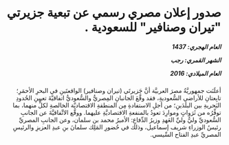 <h1 dir="rtl">صدور إعلان مصري رسمي عن تبعية جزيرتي "تيران وصنافير" للسعودية .</h1>

<h5 dir="rtl">العام الهجري:  1437

الشهر القمري: رجب

العام الميلادي: 2016</h5>

<p dir="rtl">أعلَنَت جمهوريَّةُ مصرَ العربيَّة أنَّ جَزيرتَي (تيران وصنافير) الواقعتَينِ في البحرِ الأحمَرِ؛ تابِعتانِ للأراضي السُّعوديةِ، فقد وقَّعَ الجانبانِ المِصريُّ والسُّعوديُّ اتفاقيَّةَ تعيينِ الحُدودِ البَحريةِ بين البلَدَينِ؛ من أجلِ الاستفادةِ مِن المنطقةِ الاقتصاديَّة الخالصةِ لكلٍّ منهما، بما توفِّرُه من ثَرَواتٍ وموارِدَ تعودُ بالمنفعةِ الاقتصاديَّةِ عليهما. ووقَّع الاتِّفاقيَّةَ عن الجانبِ السُّعوديِّ وليُّ وليِّ العَهدِ وزيرُ الدِّفاعِ: الأميرُ محمد بن سلمان، وعن الجانبِ المصريِّ رئيسُ الوزراءِ شريف إسماعيل، وذلك في حُضورِ المَلِك سلمانَ بنِ عبدِ العزيزِ والرئيسِ المصريِّ عبدِ الفتاح السِّيسي.</p></br>
